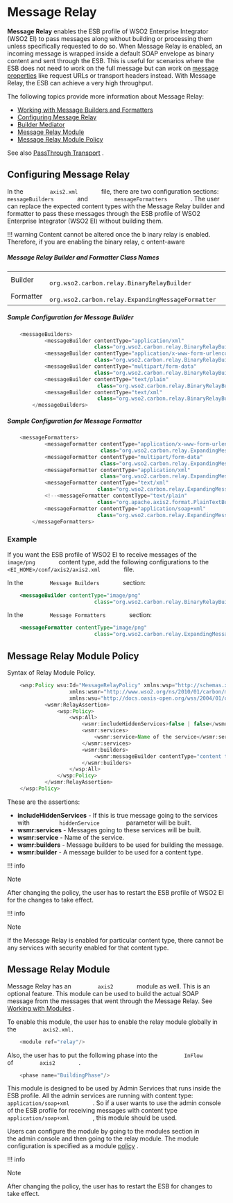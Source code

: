 # Message Relay

**Message Relay** enables the ESB profile of WSO2 Enterprise Integrator
(WSO2 EI) to pass messages along without building or processing them
unless specifically requested to do so. When Message Relay is enabled,
an incoming message is wrapped inside a default SOAP envelope as binary
content and sent through the ESB. This is useful for scenarios where the
ESB does not need to work on the full message but can work on [message
properties](https://docs.wso2.com/display/EI650/Properties+Reference)
like request URLs or transport headers instead. With Message Relay, the
ESB can achieve a very high throughput.

The following topics provide more information about Message Relay:

-   [Working with Message Builders and
    Formatters](_Working_with_Message_Builders_and_Formatters_)
-   [Configuring Message Relay](_Configuring_Message_Relay_)
-   [Builder
    Mediator](https://docs.wso2.com/display/EI650/Builder+Mediator)
-   [Message Relay Module](_Message_Relay_Module_)
-   [Message Relay Module Policy](_Message_Relay_Module_Policy_)

See also [PassThrough
Transport](https://docs.wso2.com/display/EI650/PassThrough+Transport) .

## Configuring Message Relay

In the `         axis2.xml        ` file, there are two configuration
sections: `         messageBuilders        ` and
`         messageFormatters        ` . The user can replace the expected
content types with the Message Relay builder and formatter to pass these
messages through the ESB profile of WSO2 Enterprise Integrator (WSO2 EI)
without building them.

!!! warning Content cannot be altered once the b inary relay is enabled.
Therefore, if you are enabling the binary relay, c ontent-aware

##### Message Relay Builder and Formatter Class Names

|           |                                                                              |
|-----------|------------------------------------------------------------------------------|
| Builder   | `              org.wso2.carbon.relay.BinaryRelayBuilder             `        |
| Formatter | `              org.wso2.carbon.relay.ExpandingMessageFormatter             ` |

##### Sample Configuration for Message Builder

``` java
    <messageBuilders>
            <messageBuilder contentType="application/xml"
                            class="org.wso2.carbon.relay.BinaryRelayBuilder"/>
            <messageBuilder contentType="application/x-www-form-urlencoded"
                            class="org.wso2.carbon.relay.BinaryRelayBuilder"/>
            <messageBuilder contentType="multipart/form-data"
                            class="org.wso2.carbon.relay.BinaryRelayBuilder"/>
            <messageBuilder contentType="text/plain"
                             class="org.wso2.carbon.relay.BinaryRelayBuilder"/>
            <messageBuilder contentType="text/xml"
                             class="org.wso2.carbon.relay.BinaryRelayBuilder"/>
        </messageBuilders>
```

##### Sample Configuration for Message Formatter

``` java
    <messageFormatters>
            <messageFormatter contentType="application/x-www-form-urlencoded"
                              class="org.wso2.carbon.relay.ExpandingMessageFormatter"/>
            <messageFormatter contentType="multipart/form-data"
                              class="org.wso2.carbon.relay.ExpandingMessageFormatter"/>
            <messageFormatter contentType="application/xml"
                              class="org.wso2.carbon.relay.ExpandingMessageFormatter"/>
            <messageFormatter contentType="text/xml"
                             class="org.wso2.carbon.relay.ExpandingMessageFormatter"/>
            <!--<messageFormatter contentType="text/plain"
                             class="org.apache.axis2.format.PlainTextBuilder"/>-->
            <messageFormatter contentType="application/soap+xml"
                             class="org.wso2.carbon.relay.ExpandingMessageFormatter"/>
        </messageFormatters>
```

### Example

If you want the ESB profile of WSO2 EI to receive messages of the
`         image/png        ` content type, add the following
configurations to the `         <EI_HOME>/conf/axis2/axis2.xml        `
file.

In the `         Message Builders        ` section:

``` xml
    <messageBuilder contentType="image/png" 
                            class="org.wso2.carbon.relay.BinaryRelayBuilder"/>
```

In the `         Message Formatters        ` section:

``` xml
    <messageFormatter contentType="image/png" 
                            class="org.wso2.carbon.relay.ExpandingMessageFormatter"/>
```

## Message Relay Module Policy

Syntax of Relay Module Policy.

``` java
    <wsp:Policy wsu:Id="MessageRelayPolicy" xmlns:wsp="http://schemas.xmlsoap.org/ws/2004/09/policy"
                    xmlns:wsmr="http://www.wso2.org/ns/2010/01/carbon/message-relay"
                    xmlns:wsu="http://docs.oasis-open.org/wss/2004/01/oasis-200401-wss-wssecurity-utility-1.0.xsd">
            <wsmr:RelayAssertion>
                <wsp:Policy>
                    <wsp:All>
                        <wsmr:includeHiddenServices>false | false</wsmr:includeHiddenServices>
                        <wsmr:services>
                            <wsmr:service>Name of the service</wsmr:service>*
                        </wsmr:services>
                        <wsmr:builders>
                            <wsmr:messageBuilder contentType="content type of the message" class="message builder implementation class" class="message formatter implementation class"/>
                        </wsmr:builders>
                    </wsp:All>
                </wsp:Policy>
            </wsmr:RelayAssertion>
    </wsp:Policy>
```

These are the assertions:

-   **includeHiddenServices** - If this is true message going to the
    services with `          hiddenService         ` parameter will be
    built.
-   **wsmr:services** - Messages going to these services will be built.
-   **wsmr:service** - Name of the service.
-   **wsmr:builders** - Message builders to be used for building the
    message.
-   **wsmr:builder** - A message builder to be used for a content type.

!!! info

Note

After changing the policy, the user has to restart the ESB profile of
WSO2 EI for the changes to take effect.

!!! info

Note

If the Message Relay is enabled for particular content type, there
cannot be any services with security enabled for that content type.

## Message Relay Module

Message Relay has an `         axis2        ` module as well. This is an
optional feature. This module can be used to build the actual SOAP
message from the messages that went through the Message Relay. See
[Working with Modules](_Working_with_Modules_) .

To enable this module, the user has to enable the relay module globally
in the `         axis2.xml.        `

``` java
    <module ref="relay"/>
```

Also, the user has to put the following phase into the
`         InFlow        ` of `         axis2        ` .

``` java
    <phase name="BuildingPhase"/>
```

This module is designed to be used by Admin Services that runs inside
the ESB profile. All the admin services are running with content type:
`         application/soap+xml        ` . So if a user wants to use the
admin console of the ESB profile for receiving messages with content
type `         application/soap+xml        ` , this module should be
used.

Users can configure the module by going to the modules section in
the admin console and then going to the relay module. The module
configuration is specified as a module
[policy](_Message_Relay_Module_Policy_) .

!!! info

Note

After changing the policy, the user has to restart the ESB for changes
to take effect.

